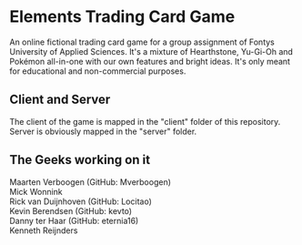 # Elements Trading Card Game
An online fictional trading card game for a group assignment of Fontys University of Applied Sciences. It's a mixture of Hearthstone, Yu-Gi-Oh and Pokémon all-in-one with our own features and bright ideas. It's only meant for educational and non-commercial purposes.

## Client and Server
The client of the game is mapped in the "client" folder of this repository. Server is obviously mapped in the "server" folder.

## The Geeks working on it
Maarten Verboogen  (GitHub: Mverboogen)  
Mick Wonnink  
Rick van Duijnhoven  (GitHub: Locitao)  
Kevin Berendsen  (GitHub: kevto)  
Danny ter Haar (GitHub: eternia16)  
Kenneth Reijnders 
